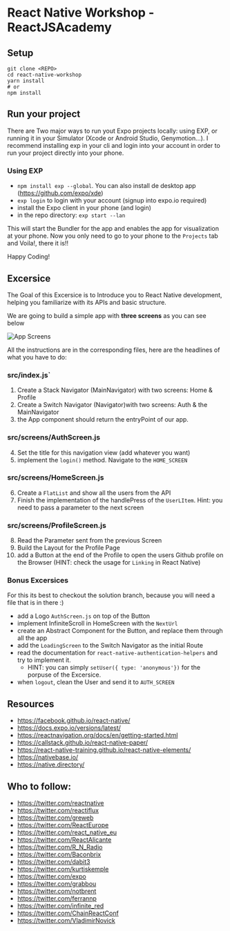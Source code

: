# React Native Workshop - ReactJSAcademy

## Setup

```
git clone <REPO>
cd react-native-workshop
yarn install
# or
npm install
```

## Run your project

There are Two major ways to run yout Expo projects locally: using EXP, or running it in your Simulator (Xcode or Android Studio, Genymotion...). I recommend installing exp in your cli and login into your account in order to run your project directly into your phone.

### Using EXP

- `npm install exp --global`. You can also install de desktop app (https://github.com/expo/xde)
- `exp login` to login with your account (signup into expo.io required)
- install the Expo client in your phone (and login)
- in the repo directory: `exp start --lan`

This will start the Bundler for the app and enables the app for visualization at your phone. Now you only need to go to your phone to the `Projects` tab and Voila!, there it is!!

Happy Coding!

## Excersice

The Goal of this Excersice is to Introduce you to React Native development, helping you familiarize with its APIs and basic structure.

We are going to build a simple app with **three screens** as you can see below

![App Screens](./rn-workshop-intro.png)

All the instructions are in the corresponding files, here are the headlines of what you have to do:

### src/index.js`

1.  Create a Stack Navigator (MainNavigator) with two screens: Home & Profile
2.  Create a Switch Navigator (Navigator)with two screens: Auth & the MainNavigator
3.  the App component should return the entryPoint of our app.

### src/screens/AuthScreen.js

4.  Set the title for this navigation view (add whatever you want)
5.  implement the `login()` method. Navigate to the `HOME_SCREEN`

### src/screens/HomeScreen.js

6.  Create a `FlatList` and show all the users from the API
7.  Finish the implementation of the handlePress of the `UserLItem`. Hint: you need to pass a parameter to the next screen

### src/screens/ProfileScreen.js

8.  Read the Parameter sent from the previous Screen
9.  Build the Layout for the Profile Page
10. add a Button at the end of the Profile to open the users Github profile on the Browser (HINT: check the usage for `Linking` in React Native)

### Bonus Excersices

For this its best to checkout the solution branch, because you will need a file that is in there :)

- add a Logo `AuthScreen.js` on top of the Button
- implement InfiniteScroll in HomeScreen with the `NextUrl`
- create an Abstract Component for the Button, and replace them through all the app
- add the `LoadingScreen` to the Switch Navigator as the initial Route
- read the documentation for `react-native-authentication-helpers` and try to implement it.
  - HINT: you can simply `setUser({ type: 'anonymous'})` for the porpuse of the Excersice.
- when `logout`, clean the User and send it to `AUTH_SCREEN`

## Resources

- https://facebook.github.io/react-native/
- https://docs.expo.io/versions/latest/
- https://reactnavigation.org/docs/en/getting-started.html
- https://callstack.github.io/react-native-paper/
- https://react-native-training.github.io/react-native-elements/
- https://nativebase.io/
- https://native.directory/

## Who to follow:

- https://twitter.com/reactnative
- https://twitter.com/reactiflux
- https://twitter.com/greweb
- https://twitter.com/ReactEurope
- https://twitter.com/react_native_eu
- https://twitter.com/ReactAlicante
- https://twitter.com/R_N_Radio
- https://twitter.com/Baconbrix
- https://twitter.com/dabit3
- https://twitter.com/kurtiskemple
- https://twitter.com/expo
- https://twitter.com/grabbou
- https://twitter.com/notbrent
- https://twitter.com/ferrannp
- https://twitter.com/infinite_red
- https://twitter.com/ChainReactConf
- https://twitter.com/VladimirNovick

